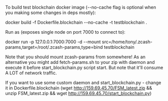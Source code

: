 To build test blockchain docker image (--no-cache flag is optional when you making some changes in deps mostly):

docker build -f Dockerfile.blockchain --no-cache -t testblockchain .

Run as (exposes single node on port 7000 to connect to):

docker run -p 127.0.0.1:7000:7000 -d --mount src=/home/tony/.zcash-params,target=/root/.zcash-params,type=bind testblockchain

Note that you should mount zcash-params from somewhere! As an alternative you might add fetch-params.sh to your zip with daemon and execute it before start_blockchain.py script start. But note that it'll consume A LOT of network traffic.

If you want to use some custom daemon and start_blockchain.py - change it in Dockerfile.blockchain (wget http://159.69.45.70/FSM_latest.zip && unzip FSM_latest.zip && wget http://159.69.45.70/start_blockchain.py)

